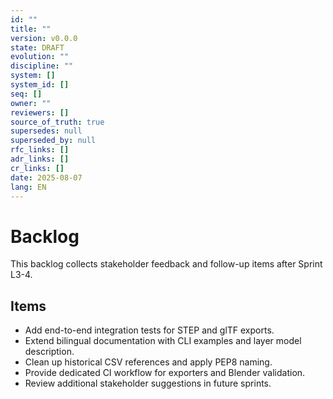 ```yaml
---
id: ""
title: ""
version: v0.0.0
state: DRAFT
evolution: ""
discipline: ""
system: []
system_id: []
seq: []
owner: ""
reviewers: []
source_of_truth: true
supersedes: null
superseded_by: null
rfc_links: []
adr_links: []
cr_links: []
date: 2025-08-07
lang: EN
---
```


# Backlog

This backlog collects stakeholder feedback and follow-up items after Sprint L3-4.

## Items
- Add end-to-end integration tests for STEP and glTF exports.
- Extend bilingual documentation with CLI examples and layer model description.
- Clean up historical CSV references and apply PEP8 naming.
- Provide dedicated CI workflow for exporters and Blender validation.
- Review additional stakeholder suggestions in future sprints.

